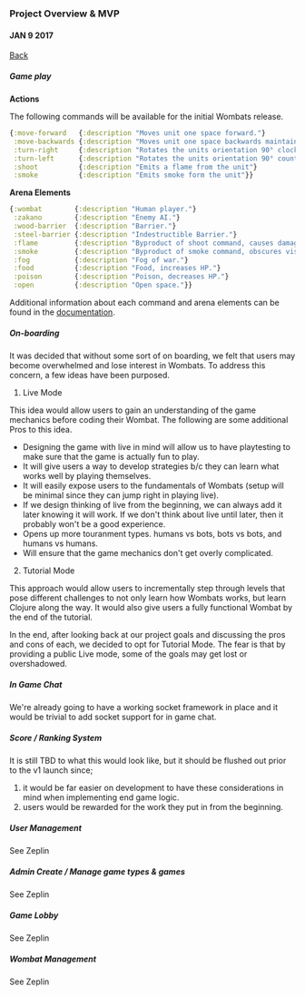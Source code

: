 ### Project Overview & MVP
#### JAN 9 2017

[Back](../decision-log.md)

##### Game play

**Actions**

The following commands will be available for the initial Wombats release.

```clj
{:move-forward   {:description "Moves unit one space forward."}
 :move-backwards {:description "Moves unit one space backwards maintaining current orientation."}
 :turn-right     {:description "Rotates the units orientation 90° clockwise."}
 :turn-left      {:description "Rotates the units orientation 90° counter clockwise."}
 :shoot          {:description "Emits a flame from the unit"}
 :smoke          {:description "Emits smoke form the unit"}}
```

**Arena Elements**

```clj
{:wombat        {:description "Human player."}
 :zakano        {:description "Enemy AI."}
 :wood-barrier  {:description "Barrier."}
 :steel-barrier {:description "Indestructible Barrier."}
 :flame         {:description "Byproduct of shoot command, causes damage."}
 :smoke         {:description "Byproduct of smoke command, obscures visibility."}
 :fog           {:description "Fog of war."}
 :food          {:description "Food, increases HP."}
 :poison        {:description "Poison, decreases HP."}
 :open          {:description "Open space."}}
```

Additional information about each command and arena elements can be found in the [documentation](./docs/home.md).

##### On-boarding

It was decided that without some sort of on boarding, we felt that users may become overwhelmed and lose interest in Wombats. To address this concern, a few ideas have been purposed.

1. Live Mode

This idea would allow users to gain an understanding of the game mechanics before coding their Wombat. The following are some additional Pros to this idea.

- Designing the game with live in mind will allow us to have playtesting to make sure that the game is actually fun to  play.
- It will give users a way to develop strategies b/c they can learn what works well by playing themselves.
- It will easily expose users to the fundamentals of Wombats (setup will be minimal since they can jump right in playing live).
- If we design thinking of live from the beginning, we can always add it later knowing it will work. If we don't think  about live until later, then it probably won't be a good experience.
- Opens up more touranment types. humans vs bots, bots vs bots, and humans vs humans.
- Will ensure that the game mechanics don't get overly complicated.

2. Tutorial Mode

This approach would allow users to incrementally step through levels that pose different challenges to not only learn how Wombats works, but learn Clojure along the way. It would also give users a fully functional Wombat by the end of the tutorial.

In the end, after looking back at our project goals and discussing the pros and cons of each, we decided to opt for Tutorial Mode. The fear is that by providing a public Live mode, some of the goals may get lost or overshadowed.

##### In Game Chat

We're already going to have a working socket framework in place and it would be trivial to add socket support for in game chat.

##### Score / Ranking System

It is still TBD to what this would look like, but it should be flushed out prior to the v1 launch since;

1. it would be far easier on development to have these considerations in mind when implementing end game logic.
1. users would be rewarded for the work they put in from the beginning.

##### User Management

See Zeplin

##### Admin Create / Manage game types & games

See Zeplin

##### Game Lobby

See Zeplin

##### Wombat Management

See Zeplin
